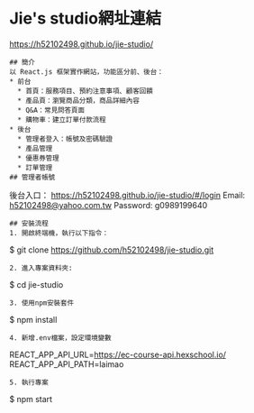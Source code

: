 # Jie's studio網址連結
https://h52102498.github.io/jie-studio/
```
## 簡介
以 React.js 框架實作網站，功能區分前、後台：
* 前台
  * 首頁：服務項目、預約注意事項、顧客回饋
  * 產品頁：瀏覽商品分類，商品詳細內容
  * Q&A：常見問答頁面
  * 購物車：建立訂單付款流程
* 後台
  * 管理者登入：帳號及密碼驗證
  * 產品管理
  * 優惠券管理
  * 訂單管理
## 管理者帳號
```
後台入口： https://h52102498.github.io/jie-studio/#/login
Email: h52102498@yahoo.com.tw
Password: g0989199640
```
## 安裝流程
1. 開啟終端機，執行以下指令：
 ```
 $ git clone https://github.com/h52102498/jie-studio.git
 ```
2. 進入專案資料夾:
```
 $ cd jie-studio
```
3. 使用npm安裝套件
```
$ npm install
```
4. 新增.env檔案，設定環境變數
```
REACT_APP_API_URL=https://ec-course-api.hexschool.io/
REACT_APP_API_PATH=laimao
```
5. 執行專案
```
$ npm start
```
